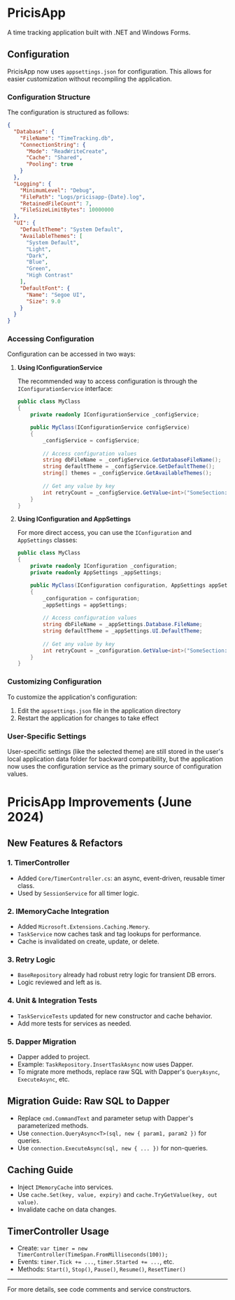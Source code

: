 # PricisApp

A time tracking application built with .NET and Windows Forms.

## Configuration

PricisApp now uses `appsettings.json` for configuration. This allows for easier customization without recompiling the application.

### Configuration Structure

The configuration is structured as follows:

```json
{
  "Database": {
    "FileName": "TimeTracking.db",
    "ConnectionString": {
      "Mode": "ReadWriteCreate",
      "Cache": "Shared",
      "Pooling": true
    }
  },
  "Logging": {
    "MinimumLevel": "Debug",
    "FilePath": "Logs/pricisapp-{Date}.log",
    "RetainedFileCount": 7,
    "FileSizeLimitBytes": 10000000
  },
  "UI": {
    "DefaultTheme": "System Default",
    "AvailableThemes": [
      "System Default",
      "Light",
      "Dark",
      "Blue",
      "Green",
      "High Contrast"
    ],
    "DefaultFont": {
      "Name": "Segoe UI",
      "Size": 9.0
    }
  }
}
```

### Accessing Configuration

Configuration can be accessed in two ways:

1. **Using IConfigurationService**

   The recommended way to access configuration is through the `IConfigurationService` interface:

   ```csharp
   public class MyClass
   {
       private readonly IConfigurationService _configService;

       public MyClass(IConfigurationService configService)
       {
           _configService = configService;
           
           // Access configuration values
           string dbFileName = _configService.GetDatabaseFileName();
           string defaultTheme = _configService.GetDefaultTheme();
           string[] themes = _configService.GetAvailableThemes();
           
           // Get any value by key
           int retryCount = _configService.GetValue<int>("SomeSection:RetryCount", 3);
       }
   }
   ```

2. **Using IConfiguration and AppSettings**

   For more direct access, you can use the `IConfiguration` and `AppSettings` classes:

   ```csharp
   public class MyClass
   {
       private readonly IConfiguration _configuration;
       private readonly AppSettings _appSettings;

       public MyClass(IConfiguration configuration, AppSettings appSettings)
       {
           _configuration = configuration;
           _appSettings = appSettings;
           
           // Access configuration values
           string dbFileName = _appSettings.Database.FileName;
           string defaultTheme = _appSettings.UI.DefaultTheme;
           
           // Get any value by key
           int retryCount = _configuration.GetValue<int>("SomeSection:RetryCount", 3);
       }
   }
   ```

### Customizing Configuration

To customize the application's configuration:

1. Edit the `appsettings.json` file in the application directory
2. Restart the application for changes to take effect

### User-Specific Settings

User-specific settings (like the selected theme) are still stored in the user's local application data folder for backward compatibility, but the application now uses the configuration service as the primary source of configuration values.

# PricisApp Improvements (June 2024)

## New Features & Refactors

### 1. TimerController
- Added `Core/TimerController.cs`: an async, event-driven, reusable timer class.
- Used by `SessionService` for all timer logic.

### 2. IMemoryCache Integration
- Added `Microsoft.Extensions.Caching.Memory`.
- `TaskService` now caches task and tag lookups for performance.
- Cache is invalidated on create, update, or delete.

### 3. Retry Logic
- `BaseRepository` already had robust retry logic for transient DB errors.
- Logic reviewed and left as is.

### 4. Unit & Integration Tests
- `TaskServiceTests` updated for new constructor and cache behavior.
- Add more tests for services as needed.

### 5. Dapper Migration
- Dapper added to project.
- Example: `TaskRepository.InsertTaskAsync` now uses Dapper.
- To migrate more methods, replace raw SQL with Dapper's `QueryAsync`, `ExecuteAsync`, etc.

## Migration Guide: Raw SQL to Dapper
- Replace `cmd.CommandText` and parameter setup with Dapper's parameterized methods.
- Use `connection.QueryAsync<T>(sql, new { param1, param2 })` for queries.
- Use `connection.ExecuteAsync(sql, new { ... })` for non-queries.

## Caching Guide
- Inject `IMemoryCache` into services.
- Use `cache.Set(key, value, expiry)` and `cache.TryGetValue(key, out value)`.
- Invalidate cache on data changes.

## TimerController Usage
- Create: `var timer = new TimerController(TimeSpan.FromMilliseconds(100));`
- Events: `timer.Tick += ...`, `timer.Started += ...`, etc.
- Methods: `Start()`, `Stop()`, `Pause()`, `Resume()`, `ResetTimer()`

---

For more details, see code comments and service constructors. 
